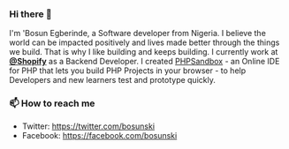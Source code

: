 ### Hi there 👋

I'm 'Bosun Egberinde, a Software developer from Nigeria. I believe the world can be impacted positively and lives made better through the things we build. That is why I like building and keeps building. I currently work at [**@Shopify**](https://shopify.com) as a Backend Developer. I created [PHPSandbox](https://phpsandbox.io/create) - an Online IDE for PHP that lets you build PHP Projects in your browser - to help Developers and new learners test and prototype quickly.

### 📫 How to reach me
- Twitter: https://twitter.com/bosunski
- Facebook: https://facebook.com/bosunski 

<!--
**bosunski/bosunski** is a ✨ _special_ ✨ repository because its `README.md` (this file) appears on your GitHub profile.

Here are some ideas to get you started:

- 🔭 I’m currently working on ...
- 🌱 I’m currently learning ...
- 👯 I’m looking to collaborate on ...
- 🤔 I’m looking for help with ...
- 💬 Ask me about ...
- 📫 How to reach me: ...
- 😄 Pronouns: ...
- ⚡ Fun fact: ...
-->
